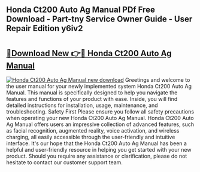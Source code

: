 ## Honda Ct200 Auto Ag Manual PDf Free Download - Part-tny Service Owner Guide - User Repair Edition y6iv2

# <h2><a href="http://bc65868.oget.top/?id=Honda+Ct200+Auto+Ag+Manual">🔗Download New 👉🔴 Honda Ct200 Auto Ag Manual</a></h2>

[![Honda Ct200 Auto Ag Manual new download](https://i.imgur.com/5g1atiW.png)](http://bc65868.oget.top/?id=Honda+Ct200+Auto+Ag+Manual)
Greetings and welcome to the user manual for your newly implemented system Honda Ct200 Auto Ag Manual. This manual is specifically designed to help you navigate the features and functions of your product with ease. Inside, you will find detailed instructions for installation, usage, maintenance, and troubleshooting. Safety First Please ensure you follow all safety precautions when operating your new Honda Ct200 Auto Ag Manual. Honda Ct200 Auto Ag Manual offers users an impressive collection of advanced features, such as facial recognition, augmented reality, voice activation, and wireless charging, all easily accessible through the user-friendly and intuitive interface. It's our hope that the Honda Ct200 Auto Ag Manual has been a helpful and user-friendly resource in helping you get started with your new product. Should you require any assistance or clarification, please do not hesitate to contact our customer support team.
